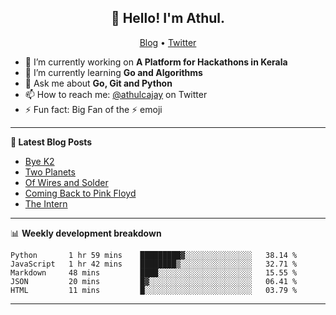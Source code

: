 <h2 align="center">👋 Hello! I'm Athul.</h2>
<p align="center">
  <a href="https://blog.athulcyriac.in">Blog</a> •
  <a href="https://twitter.com/athulcajay">Twitter</a>
</p>


- 🔭 I’m currently working on **A Platform for Hackathons in Kerala**
- 🌱 I’m currently learning **Go and Algorithms**
- 💬 Ask me about **Go, Git and Python**
- 📫 How to reach me: [@athulcajay](https://twitter.com/athulcajay) on Twitter
- ⚡ Fun fact: Big Fan of the :zap: emoji

-------

**📝 Latest Blog Posts**

<!-- BLOG-POST-LIST:START -->
- [Bye K2](https://blog.athulcyriac.in/blog/bye-k2/)
- [Two Planets](https://blog.athulcyriac.in/blog/two-planets/)
- [Of Wires and Solder](https://blog.athulcyriac.in/blog/macropad/)
- [Coming Back to Pink Floyd](https://blog.athulcyriac.in/blog/pink-floyd/)
- [The Intern](https://blog.athulcyriac.in/blog/frappe-internship/)
<!-- BLOG-POST-LIST:END -->

-------

📊 **Weekly development breakdown**
<!--START_SECTION:waka-->
```text
Python       1 hr 59 mins    █████████▓░░░░░░░░░░░░░░░   38.14 % 
JavaScript   1 hr 42 mins    ████████▒░░░░░░░░░░░░░░░░   32.71 % 
Markdown     48 mins         ████░░░░░░░░░░░░░░░░░░░░░   15.55 % 
JSON         20 mins         █▓░░░░░░░░░░░░░░░░░░░░░░░   06.41 % 
HTML         11 mins         █░░░░░░░░░░░░░░░░░░░░░░░░   03.79 % 
```
<!--END_SECTION:waka-->

-------
